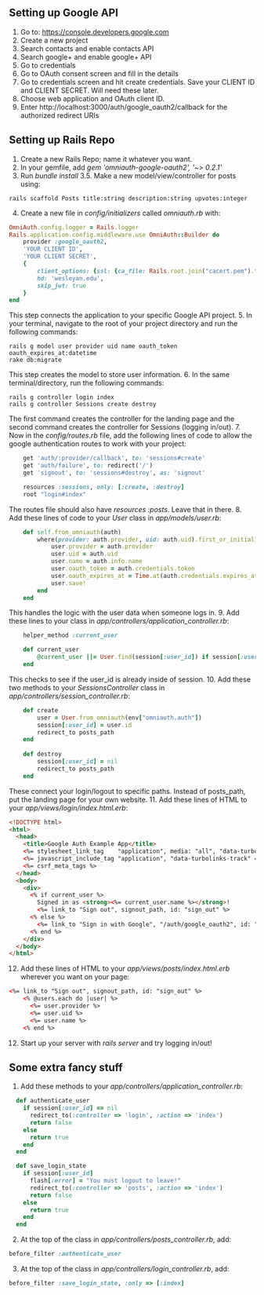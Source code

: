 ## Setting up Google API ##
1. Go to: https://console.developers.google.com
2. Create a new project
3. Search contacts and enable contacts API
4. Search google+ and enable google+ API
5. Go to credentials
6. Go to OAuth consent screen and fill in the details
7. Go to credentials screen and hit create credentials. Save your CLIENT ID and CLIENT SECRET. Will need these later.
8. Choose web application and OAuth client ID. 
9. Enter http://localhost:3000/auth/google_oauth2/callback for the authorized redirect URIs

## Setting up Rails Repo ##
1. Create a new Rails Repo; name it whatever you want.
2. In your gemfile, add *gem 'omniauth-google-oauth2', '~> 0.2.1'*
3. Run *bundle install*
3.5. Make a new model/view/controller for posts using:
```shell
rails scaffold Posts title:string description:string upvotes:integer
```
4. Create a new file in *config/initializers* called *omniauth.rb* with:
```ruby
OmniAuth.config.logger = Rails.logger
Rails.application.config.middleware.use OmniAuth::Builder do
	provider :google_oauth2, 
	'YOUR CLIENT ID', 
	'YOUR CLIENT SECRET', 
	{
		client_options: {ssl: {ca_file: Rails.root.join("cacert.pem").to_s}},
		hd: 'wesleyan.edu',
  		skip_jwt: true	
	}
end
```
This step connects the application to your specific Google API project.
5. In your terminal, navigate to the root of your project directory and run the following commands:
```shell
rails g model user provider uid name oauth_token oauth_expires_at:datetime
rake db:migrate
```
This step creates the model to store user information.
6. In the same terminal/directory, run the following commands:
```shell
rails g controller login index
rails g controller Sessions create destroy
```
The first command creates the controller for the landing page and the second command creates the controller for Sessions (logging in/out).
7. Now in the  *config/routes.rb* file, add the following lines of code to allow the google authentication routes to work with your project:
```ruby
	get 'auth/:provider/callback', to: 'sessions#create'
	get 'auth/failure', to: redirect('/')
	get 'signout', to: 'sessions#destroy', as: 'signout'

	resources :sessions, only: [:create, :destroy]
	root "login#index"
```
The routes file should also have *resources :posts*. Leave that in there.
8. Add these lines of code to your *User* class in *app/models/user.rb*:
```ruby
    def self.from_omniauth(auth)
        where(provider: auth.provider, uid: auth.uid).first_or_initialize.tap do |user|
            user.provider = auth.provider
		    user.uid = auth.uid
		    user.name = auth.info.name
		    user.oauth_token = auth.credentials.token
		    user.oauth_expires_at = Time.at(auth.credentials.expires_at)
		    user.save!
	    end
	end
```
This handles the logic with the user data when someone logs in.
9. Add these lines to your class in *app/controllers/application_controller.rb*:
```ruby
    helper_method :current_user

    def current_user
        @current_user ||= User.find(session[:user_id]) if session[:user_id]
    end
```
This checks to see if the user_id is already inside of session.
10. Add these two methods to your *SessionsController* class in *app/controllers/session_controller.rb*:
```ruby
    def create
        user = User.from_omniauth(env["omniauth.auth"])
        session[:user_id] = user.id
        redirect_to posts_path
    end
  
    def destroy
        session[:user_id] = nil
        redirect_to posts_path
    end
```
These connect your login/logout to specific paths. Instead of posts_path, put the landing page for your own website.
11. Add these lines of HTML to your *app/views/login/index.html.erb*:
```html
<!DOCTYPE html>
<html>
  <head>
    <title>Google Auth Example App</title>
    <%= stylesheet_link_tag    "application", media: "all", "data-turbolinks-track" => true %>
    <%= javascript_include_tag "application", "data-turbolinks-track" => true %>
    <%= csrf_meta_tags %>
  </head>
  <body>
    <div>
      <% if current_user %>
        Signed in as <strong><%= current_user.name %></strong>!
        <%= link_to "Sign out", signout_path, id: "sign_out" %>
      <% else %>
        <%= link_to "Sign in with Google", "/auth/google_oauth2", id: "sign_in" %>
      <% end %>
    </div>
  </body>
</html>
```
12. Add these lines of HTML to your *app/views/posts/index.html.erb* wherever you want on your page:
```html
<%= link_to "Sign out", signout_path, id: "sign_out" %>
    <% @users.each do |user| %>
      <%= user.provider %>
      <%= user.uid %>
      <%= user.name %>
    <% end %>
```
12. Start up your server with *rails server* and try logging in/out!

## Some extra fancy stuff ##
1. Add these methods to your *app/controllers/application_controller.rb*:
```ruby
  def authenticate_user
    if session[:user_id] == nil
      redirect_to(:controller => 'login', :action => 'index')
      return false
    else
      return true	
    end
  end

  def save_login_state
    if session[:user_id]
      flash[:error] = "You must logout to leave!"
      redirect_to(:controller => 'posts', :action => 'index')
      return false
    else
      return true
    end
  end
```
2. At the top of the class in *app/controllers/posts_controller.rb*, add:
```ruby
before_filter :authenticate_user
```
3. At the top of the class in *app/controllers/login_controller.rb*, add:
```ruby
before_filter :save_login_state, :only => [:index]
```
